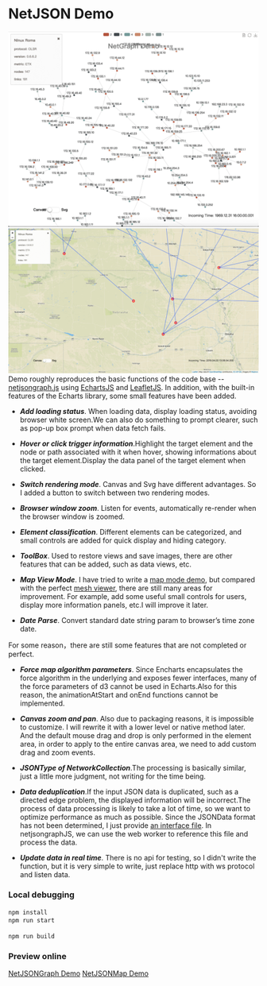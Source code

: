 # NetJSON Demo

![img](/src/data/netjsongraph.png)
![img](/src/data/netjsonmap.png)
Demo roughly reproduces the basic functions of the code base -- [netjsongraph.js](https://github.com/netjson/netjsongraph.js) using [EchartsJS](https://github.com/apache/incubator-echarts) and [LeafletJS](https://github.com/Leaflet/Leaflet). In addition, with the built-in features of the Echarts library, some small features have been added.

- ***Add loading status***. When loading data, display loading status, avoiding browser white screen.We can also do something to prompt clearer, such as pop-up box prompt when data fetch fails.

- ***Hover or click trigger information***.Highlight the target element and the node or path associated with it when hover, showing informations about the target element.Display the data panel of the target element when clicked.

- ***Switch rendering mode***. Canvas and Svg have different advantages. So I added a button to switch between two rendering modes.

- ***Browser window zoom***. Listen for events, automatically re-render when the browser window is zoomed.

- ***Element classification***. Different elements can be categorized, and small controls are added for quick display and hiding category.

- ***ToolBox***. Used to restore views and save images, there are other features that can be added, such as data views, etc.

- ***Map View Mode***. I have tried to write a [map mode demo](https://github.com/KuTuGu/NetJSONDemo/tree/master/examples/leaflet.html), but compared with the perfect [mesh viewer](https://regensburg.freifunk.net/meshviewer/#/en/graph), there are still many areas for improvement. For example, add some useful small controls for users, display more information panels, etc.I will improve it later.

- ***Date Parse***. Convert standard date string param to browser’s time zone date.

For some reason，there are still some features that are not completed or perfect.

- ***Force map algorithm parameters***. Since Encharts encapsulates the force algorithm in the underlying and exposes fewer interfaces, many of the force parameters of d3 cannot be used in Echarts.Also for this reason, the animationAtStart and onEnd functions cannot be implemented.

- ***Canvas zoom and pan***. Also due to packaging reasons, it is impossible to customize. I will rewrite it with a lower level or native method later. And the default mouse drag and drop is only performed in the element area, in order to apply to the entire canvas area, we need to add custom drag and zoom events.

- ***JSONType of NetworkCollection***.The processing is basically similar, just a little more judgment, not writing for the time being.

- ***Data deduplication***.If the input JSON data is duplicated, such as a directed edge problem, the displayed information will be incorrect.The process of data processing is likely to take a lot of time, so we want to optimize performance as much as possible. Since the JSONData format has not been determined, I just provide [an interface file](). In netjsongraphJS, we can use the web worker to reference this file and process the data.

- ***Update data in real time***. There is no api for testing, so I didn't write the function, but it is very simple to write, just replace http with ws protocol and listen data.


### Local debugging

```
npm install
npm run start

npm run build
```

### Preview online

[NetJSONGraph Demo](https://kutugu.github.io/NetJSONDemo/index.html)
[NetJSONMap Demo](https://kutugu.github.io/NetJSONDemo/index.html)